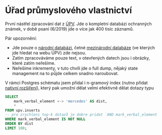 # Úřad průmyslového vlastnictví

První nástřel zpracování dat z [ÚPV](https://upv.cz). Jde o kompletní databázi ochranných známek, v době psaní (6/2019) jde o více jak 400 tisíc záznamů.

Pár upozornění:

- Jde pouze o [národní databázi](https://www.upv.cz/cs/sluzby-uradu/databaze-on-line/databaze-ochrannych-znamek/narodni-databaze.html), četné [mezinárodní databáze](https://www.upv.cz/cs/sluzby-uradu/databaze-on-line/databaze-ochrannych-znamek/zahranicni-databaze.html) (ve kterých jde hledat na webu ÚPV) zde nejsou.
- Zatím zpracováváme pouze text, v otevřených datech jsou i obrázky, které zatím neřešíme.
- Neřešíme inkrementy, v tuto chvíli jde o full dump, nějaký state management na to půjde celkem snadno naroubovat.


V rámci Postgres schématu jsem přidal i n-gramový index (nutno přidat [nativní rozšíření](https://www.postgresql.org/docs/current/pgtrgm.html)), který pak umožní dělat velmi efektivně dělat dotazy typu

```sql
SELECT
	mark_verbal_element <-> 'mercedes' AS dist,
	*
FROM upv.inserts
-- pro zrychleni top-k dotazů je dobre pridat `AND mark_verbal_element % 'pattern'`
WHERE mark_verbal_element IS NOT NULL
ORDER BY dist
LIMIT 100;
```
